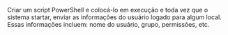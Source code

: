 
Criar um script PowerShell e colocá-lo em execução e toda vez que o sistema startar, enviar as informações do usuário logado para algum local. Essas informações incluem: nome do usuário, grupo, permissões, etc.